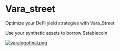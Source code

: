 # Vara_street

Optimize your DeFi yield strategies with Vara_Street

Use your synthetic assets to borrow $stablecoin

[![varalogofinal.png](https://i.postimg.cc/pX0SyHrQ/varalogofinal.png)](https://postimg.cc/RNHdb2cq)

